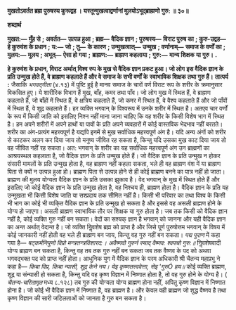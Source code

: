 **मुखतोऽवर्तत ब्रह्म पुरुषस्य कुरूद्वह ।** **यस्तून्मुखत्वाद्वर्णानां मुलयोऽभूद्ब्राह्मणो गुरु: ॥ ३०॥** 

**शब्दार्थ** 

**मुखत:—** **मुँह से** **; अवर्तत—** **उत्पन्न हुआ** **; ब्रह्म—** **वैदिक ज्ञान** **; पुरुषस्य—** **विराट पुरुष का** **; कुरु-उद्वह—** **हे कुरुवंश के प्रधान** **;** **य:—** **जो** **; तु—** **के कारण** **; उन्मुखत्वात्—** **उन्मुख** **; वर्णानाम्—** **समाज के वर्णों का** **; मुलय:—** **मुलय** **; अभूत्—** **ऐसा हो गया** **;** **ब्राह्मण:—** **ब्राह्मण कहलाया** **; गुरु:—** **मान्य शिक्षक या गुरु।** **.** 

**हे कुरुवंश के प्रधान, विराट अर्थात् विश्व रुप के मुख से वैदिक ज्ञान प्रकट हुआ। जो लोग** **इस वैदिक ज्ञान के प्रति उन्मुख होते हैं, वे ब्राह्मण कहलाते हैं और वे समाज के सभी वर्णों के** **स्वाभाविक शिक्षक तथा गुरु हैं।** **तात्पर्य :** जैसाकि *भगवद्गीता* (४.१३) में पुष्टि हुई है मानव समाज के चारों वर्ण विराट रूप के शरीर के क्रमानुसार विकसित हुए। ये शारीरिक विभाग हैं मुख, बाँह, कमर तथा पाँव। जो लोग मुख में स्थित हैं, वे ब्राह्मण कहलाते हैं, जो बाँहों में स्थित हैं, वे क्षत्रिय कहलाते हैं, जो कमर में स्थित हैं, वे वैश्य कहलाते हैं और जो पाँवों में स्थित हैं, वे शूद्र कहलाते हैं। हर व्यक्ति भगवान् के विश्वरूप में उनके शरीर में स्थित है। अतएव चार वर्णों के रूप में किसी जाति को इसलिए निश्न नहीं माना जाना चाहिए कि वह शरीर के किसी विशेष भाग में स्थित है। हम अपने शरीरों में अपने हाथों या पावों के प्रति अपने व्यवहारों में कोई वास्तविक भेदभाव नहीं बरतते। शरीर का अंग-प्रत्यंग महत्त्वपूर्ण है यद्यपि इनमें से मुख सर्वाधिक महत्त्वपूर्ण अंग है। यदि अन्य अंगों को शरीर से काटकर अलग कर दिया जाय तो मनुष्य जीवित रह सकता है, किन्तु यदि उसका मुख काट दिया जाय तो वह जीवित नहीं रह सकता। अत: भगवान् के शरीर का यह सर्वाधिक महत्त्वपूर्ण अंग उन ब्राह्मणों का आश्रयस्थल कहलाता है, जो वैदिक ज्ञान के प्रति उन्मुख होते हैं। जो वैदिक ज्ञान के प्रति उन्मुख न होकर संसारी मामलों के प्रति उन्मुख होता है, वह ब्राह्मण नहीं कहला सकता, भले ही वह ब्राह्मण वंश में या ब्राह्मण पिता से क्यों न उत्पन्न हुआ हो। ब्राह्मण पिता से उत्पन्न होने से ही कोई ब्राह्मण बनने का पात्र नहीं हो जाता। ब्राह्मण की मुलय योग्यता वैदिक ज्ञान के प्रति उसका झुकाव है। वेद भगवान् के मुख में स्थित होते हैं और इसलिए जो कोई वैदिक ज्ञान के प्रति उन्मुख होता है, वह निश्चय ही, ब्राह्मण होता है। वैदिक ज्ञान के प्रति यह उन्मुखता भी किसी विशेष जाति या सश्प्रदाय तक सीमित नहीं है। किसी भी परिवार का तथा विश्व के किसी भी भाग का कोई भी व्यकि्त वैदिक ज्ञान के प्रति उन्मुख हो सकता है और इससे वह असली ब्राह्मण होने के योग्य हो जाएगा। असली ब्राह्मण स्वाभाविक तौर पर शिक्षक या गुरु होता है। जब तक किसी को वैदिक ज्ञान नहीं है, कोई व्यक्ति गुरु नहीं बन सकता। वेदों का सश्यक् ज्ञान है भगवान् को जानना और यही वैदिक ज्ञान का अन्त अर्थात् वेदान्त है। जो व्यक्ति निॢवशेष ब्रह्म को प्राप्त है और जिसे पूर्ण पुरुषोत्तम भगवान् के विषय में कोई जानकारी नहीं होती वह भले ही ब्राह्मण बन जाय, किन्तु वह गुरु नहीं बन सकता। *पद्म* *पुराण* में कहा गया है— *षट्कर्मनिपुणो विप्रो मन्त्रतन्त्रविशारद:।* *अवैष्णवो गुरुर्न स्याद् वैष्णव: श्वपचो गुरु:॥* निॢवशेषवादी योग्य ब्राह्मण बन सकता है, किन्तु वह तब तक गुरु नहीं बन सकता जब तक वैष्णव के पद को अथवा भगवद्भक्त पद को प्राप्त नहीं होता। आधुनिक युग में वैदिक ज्ञान के परम अधिकारी श्री चैतन्य महाप्रभु ने कहा है— *किबा विप्र, किबा न्यासी, शूद्र केने नय।* *येइ कृष्णतत्त्ववेत्ता, सेइ 'गुरुÓ हय॥* कोई व्यक्ति ब्राह्मण, शूद्र या संन्यासी हो सकता है, किन्तु यदि वह कृष्ण विज्ञान में निष्णात होता है, तो वह गुरु होने के योग्य है। ( *चैतन्य-चरितामृत* मध्य ८.१२८) तब गुरु की योग्यता योग्य ब्राह्मण होना नहीं, अपितु कृष्ण विज्ञान में निष्णात होना है। जो कोई भी वैदिक ज्ञान में निष्णात है, वह ब्राह्मण है। और केवल वही ब्राह्मण जो शुद्ध वैष्णव है तथा कृष्ण विज्ञान की सारी जटिलताओं को जानता है गुरु बन सकता है।  